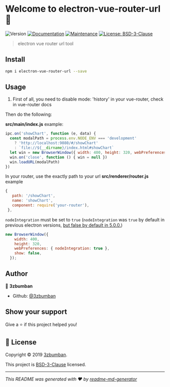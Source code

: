 # Welcome to electron-vue-router-url 👋
![Version](https://img.shields.io/badge/version-1.0.0-blue.svg?cacheSeconds=2592000)
[![Documentation](https://img.shields.io/badge/documentation-yes-brightgreen.svg)](https://github.com/3zbumban/electron-vue-router-url#readme)
[![Maintenance](https://img.shields.io/badge/Maintained%3F-yes-green.svg)](https://github.com/3zbumban/electron-vue-router-url/graphs/commit-activity)
[![License: BSD-3-Clause](https://img.shields.io/badge/License-BSD-3-Clause-yellow.svg)](https://github.com/3zbumban/electron-vue-router-url/blob/master/LICENSE)

> electron vue router url tool

## Install

```sh
npm i electron-vue-router-url --save
```

## Usage

1. First of all, you need to disable mode: 'history' in your vue-router, check in vue-router docs

Then do the following:

**src/main/index.js** example:

```js
ipc.on('showChart', function (e, data) {
  const modalPath = process.env.NODE_ENV === 'development'
    ? 'http://localhost:9080/#/showChart'
    : `file://${__dirname}/index.html#showChart`
  let win = new BrowserWindow({ width: 400, height: 320, webPreferences: {webSecurity: false} })
  win.on('close', function () { win = null })
  win.loadURL(modalPath)
})
```

In your router, use the exactly path to your url
**src/renderer/router.js** example

```js
{
   path: '/showChart',
   name: 'showChart',
   component: require('your-router'),
 },
```

`nodeIntegration` must be set to `true` (`nodeIntegration` was `true` by default in previous electron versions, [but false by default in 5.0.0.](https://github.com/electron/electron/pull/16235#issue-241835034))

```js
new BrowserWindow({
    width: 400,
    height: 320,
    webPreferences: { nodeIntegration: true },
    show: false,
  });
```

## Author

👤 **3zbumban**

* Github: [@3zbumban](https://github.com/3zbumban)

## Show your support

Give a ⭐️ if this project helped you!


## 📝 License

Copyright © 2019 [3zbumban](https://github.com/3zbumban).

This project is [BSD-3-Clause](https://github.com/3zbumban/electron-vue-router-url/blob/master/LICENSE) licensed.

***
_This README was generated with ❤️ by [readme-md-generator](https://github.com/kefranabg/readme-md-generator)_